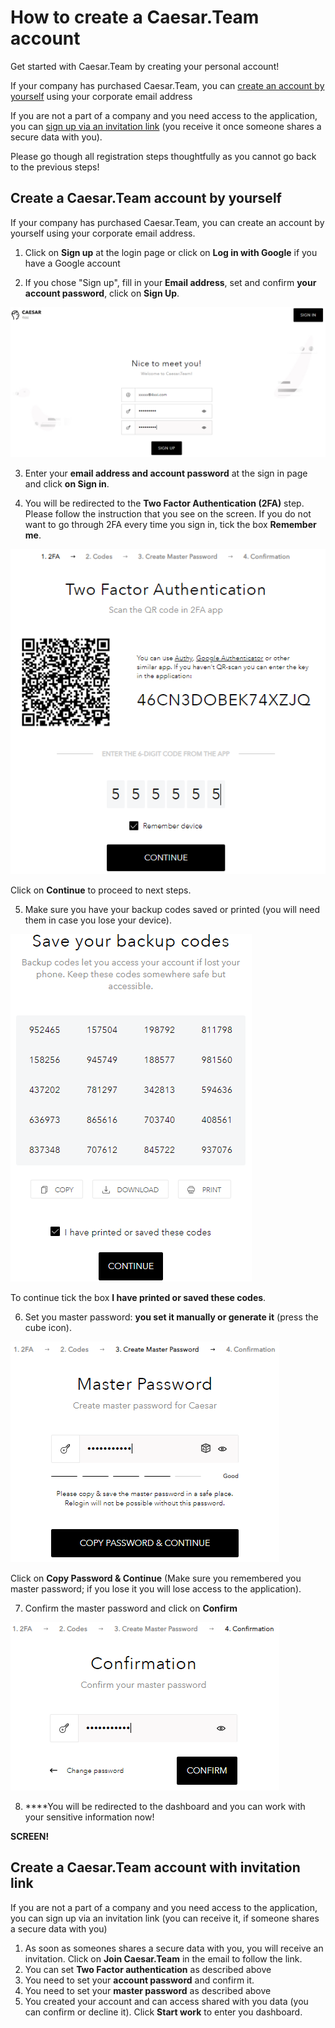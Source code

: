 # How to create a Caesar.Team account

Get started with Caesar.Team by creating your personal account!

If your company has purchased Caesar.Team, you can [create an account by yourself](https://github.com/caesar-team/docs/blob/master/user-documentation/create_account.md#create-a-caesarteam-account-by-yourself) using your corporate email address

If you are not a part of a company and you need access to the application, you can [sign up via an invitation link](https://github.com/caesar-team/docs/blob/master/user-documentation/create_account.md#create-a-caesarteam-account-with-invitation-link) \(you receive it once someone shares a secure data with you\).

Please go though all registration steps thoughtfully as you cannot go back to the previous steps!

## Create a Caesar.Team account by yourself

If your company has purchased Caesar.Team, you can create an account by yourself using your corporate email address.

1. Click on **Sign up** at the login page or click on **Log in with Google** if you have a Google account

2. If you chose "Sign up", fill in your **Email address**, set and confirm **your account password**, click on **Sign Up**.

![](../.gitbook/assets/image%20%287%29.png)

3. Enter your **email address and account password** at the sign in page and click **on Sign in**.

4. You will be redirected to the **Two Factor Authentication \(2FA\)** step. Please follow the instruction that you see on the screen. If you do not want to go through 2FA every time you sign in, tick the box **Remember me**.

![](../.gitbook/assets/image%20%284%29.png)

Click on **Continue** to proceed to next steps.

5. Make sure you have your backup codes saved or printed \(you will need them in case you lose your device\).

![](../.gitbook/assets/image%20%288%29.png)

To continue tick the box **I have printed or saved these codes**.

6. Set you master password: **you set it manually or generate it** \(press the cube icon\).

![](../.gitbook/assets/image%20%283%29.png)

Click on **Copy Password & Continue** \(Make sure you remembered you master password; if you lose it you will lose access to the application\).

7. Confirm the master password and click on **Confirm**

![](../.gitbook/assets/image%20%286%29.png)

8. ****You will be redirected to the dashboard and you can work with your sensitive information now!

**SCREEN!**

## Create a Caesar.Team account with invitation link

If you are not a part of a company and you need access to the application, you can sign up via an invitation link \(you can receive it, if someone shares a secure data with you\)

1. As soon as someones shares a secure data with you, you will receive an invitation. Click on **Join Caesar.Team** in the email to follow the link.
2. You can set **Two Factor authentication** as described above
3. You need to set your **account password** and confirm it.
4. You need to set your **master password** as described above
5. You created your account and can access shared with you data \(you can confirm or decline it\). Click **Start work** to enter you dashboard.

